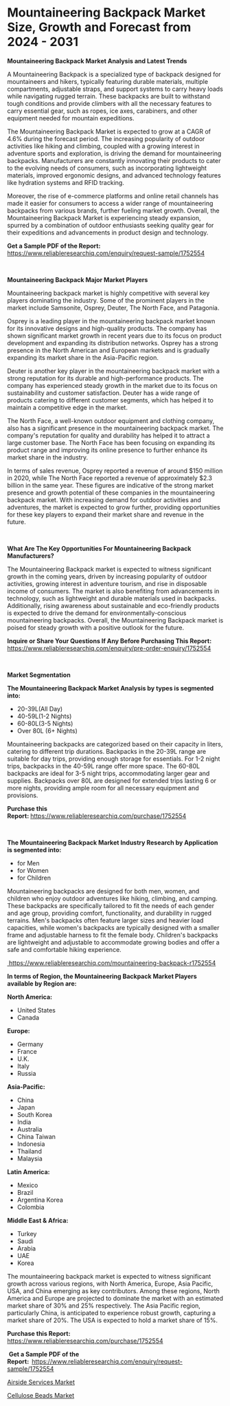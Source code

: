 <p><h1>Mountaineering Backpack Market Size, Growth and Forecast from 2024 - 2031</h1></p><p><strong>Mountaineering Backpack Market Analysis and Latest Trends</strong></p>
<p><p>A Mountaineering Backpack is a specialized type of backpack designed for mountaineers and hikers, typically featuring durable materials, multiple compartments, adjustable straps, and support systems to carry heavy loads while navigating rugged terrain. These backpacks are built to withstand tough conditions and provide climbers with all the necessary features to carry essential gear, such as ropes, ice axes, carabiners, and other equipment needed for mountain expeditions.</p><p>The Mountaineering Backpack Market is expected to grow at a CAGR of 4.6% during the forecast period. The increasing popularity of outdoor activities like hiking and climbing, coupled with a growing interest in adventure sports and exploration, is driving the demand for mountaineering backpacks. Manufacturers are constantly innovating their products to cater to the evolving needs of consumers, such as incorporating lightweight materials, improved ergonomic designs, and advanced technology features like hydration systems and RFID tracking.</p><p>Moreover, the rise of e-commerce platforms and online retail channels has made it easier for consumers to access a wider range of mountaineering backpacks from various brands, further fueling market growth. Overall, the Mountaineering Backpack Market is experiencing steady expansion, spurred by a combination of outdoor enthusiasts seeking quality gear for their expeditions and advancements in product design and technology.</p></p>
<p><strong>Get a Sample PDF of the Report:&nbsp;</strong> <a href="https://www.reliableresearchiq.com/enquiry/request-sample/1752554">https://www.reliableresearchiq.com/enquiry/request-sample/1752554</a></p>
<p>&nbsp;</p>
<p><strong>Mountaineering Backpack Major Market Players</strong></p>
<p><p>Mountaineering backpack market is highly competitive with several key players dominating the industry. Some of the prominent players in the market include Samsonite, Osprey, Deuter, The North Face, and Patagonia.</p><p>Osprey is a leading player in the mountaineering backpack market known for its innovative designs and high-quality products. The company has shown significant market growth in recent years due to its focus on product development and expanding its distribution networks. Osprey has a strong presence in the North American and European markets and is gradually expanding its market share in the Asia-Pacific region.</p><p>Deuter is another key player in the mountaineering backpack market with a strong reputation for its durable and high-performance products. The company has experienced steady growth in the market due to its focus on sustainability and customer satisfaction. Deuter has a wide range of products catering to different customer segments, which has helped it to maintain a competitive edge in the market.</p><p>The North Face, a well-known outdoor equipment and clothing company, also has a significant presence in the mountaineering backpack market. The company's reputation for quality and durability has helped it to attract a large customer base. The North Face has been focusing on expanding its product range and improving its online presence to further enhance its market share in the industry.</p><p>In terms of sales revenue, Osprey reported a revenue of around $150 million in 2020, while The North Face reported a revenue of approximately $2.3 billion in the same year. These figures are indicative of the strong market presence and growth potential of these companies in the mountaineering backpack market. With increasing demand for outdoor activities and adventures, the market is expected to grow further, providing opportunities for these key players to expand their market share and revenue in the future.</p></p>
<p>&nbsp;</p>
<p><strong>What Are The Key Opportunities For Mountaineering Backpack Manufacturers?</strong></p>
<p><p>The Mountaineering Backpack market is expected to witness significant growth in the coming years, driven by increasing popularity of outdoor activities, growing interest in adventure tourism, and rise in disposable income of consumers. The market is also benefiting from advancements in technology, such as lightweight and durable materials used in backpacks. Additionally, rising awareness about sustainable and eco-friendly products is expected to drive the demand for environmentally-conscious mountaineering backpacks. Overall, the Mountaineering Backpack market is poised for steady growth with a positive outlook for the future.</p></p>
<p><strong>Inquire or Share Your Questions If Any Before Purchasing This Report:</strong> <a href="https://www.reliableresearchiq.com/enquiry/pre-order-enquiry/1752554">https://www.reliableresearchiq.com/enquiry/pre-order-enquiry/1752554</a></p>
<p>&nbsp;</p>
<p><strong>Market Segmentation</strong></p>
<p><strong>The Mountaineering Backpack Market Analysis by types is segmented into:</strong></p>
<p><ul><li>20-39L(All Day)</li><li>40-59L(1-2 Nights)</li><li>60-80L(3-5 Nights)</li><li>Over 80L (6+ Nights)</li></ul></p>
<p><p>Mountaineering backpacks are categorized based on their capacity in liters, catering to different trip durations. Backpacks in the 20-39L range are suitable for day trips, providing enough storage for essentials. For 1-2 night trips, backpacks in the 40-59L range offer more space. The 60-80L backpacks are ideal for 3-5 night trips, accommodating larger gear and supplies. Backpacks over 80L are designed for extended trips lasting 6 or more nights, providing ample room for all necessary equipment and provisions.</p></p>
<p><strong>Purchase this Report:&nbsp;</strong><a href="https://www.reliableresearchiq.com/purchase/1752554">https://www.reliableresearchiq.com/purchase/1752554</a></p>
<p>&nbsp;</p>
<p><strong>The Mountaineering Backpack Market Industry Research by Application is segmented into:</strong></p>
<p><ul><li>for Men</li><li>for Women</li><li>for Children</li></ul></p>
<p><p>Mountaineering backpacks are designed for both men, women, and children who enjoy outdoor adventures like hiking, climbing, and camping. These backpacks are specifically tailored to fit the needs of each gender and age group, providing comfort, functionality, and durability in rugged terrains. Men's backpacks often feature larger sizes and heavier load capacities, while women's backpacks are typically designed with a smaller frame and adjustable harness to fit the female body. Children's backpacks are lightweight and adjustable to accommodate growing bodies and offer a safe and comfortable hiking experience.</p></p>
<p><a href="https://www.reliableresearchiq.com/mountaineering-backpack-r1752554">&nbsp;https://www.reliableresearchiq.com/mountaineering-backpack-r1752554</a></p>
<p><strong>In terms of Region, the Mountaineering Backpack Market Players available by Region are:</strong></p>
<p>
    <p> <strong> North America: </strong>
        <ul>
            <li>United States</li>
            <li>Canada</li>
        </ul>
        </p> 
    <p> <strong> Europe: </strong>
        <ul>
            <li>Germany</li>
            <li>France</li>
            <li>U.K.</li>
            <li>Italy</li>
            <li>Russia</li>
        </ul>
        </p> 
    <p> <strong> Asia-Pacific: </strong>
        <ul>
            <li>China</li>
            <li>Japan</li>
            <li>South Korea</li>
            <li>India</li>
            <li>Australia</li>
            <li>China Taiwan</li>
            <li>Indonesia</li>
            <li>Thailand</li>
            <li>Malaysia</li>
        </ul>
        </p> 
    <p> <strong> Latin America: </strong>
        <ul>
            <li>Mexico</li>
            <li>Brazil</li>
            <li>Argentina Korea</li>
            <li>Colombia</li>
        </ul>
        </p> 
    <p> <strong> Middle East & Africa: </strong>
        <ul>
            <li>Turkey</li>
            <li>Saudi</li>
            <li>Arabia</li>
            <li>UAE</li>
            <li>Korea</li>
        </ul>
    </p>
    </p>
<p><p>The mountaineering backpack market is expected to witness significant growth across various regions, with North America, Europe, Asia Pacific, USA, and China emerging as key contributors. Among these regions, North America and Europe are projected to dominate the market with an estimated market share of 30% and 25% respectively. The Asia Pacific region, particularly China, is anticipated to experience robust growth, capturing a market share of 20%. The USA is expected to hold a market share of 15%.</p></p>
<p><strong>Purchase this Report: </strong><a href="https://www.reliableresearchiq.com/purchase/1752554">https://www.reliableresearchiq.com/purchase/1752554</a></p>
<p>&nbsp;<strong>Get a Sample PDF of the Report:&nbsp;&nbsp;</strong><a href="https://www.reliableresearchiq.com/enquiry/request-sample/1752554">https://www.reliableresearchiq.com/enquiry/request-sample/1752554</a></p>
<p><strong></strong></p>
<p><p><a href="https://github.com/jahid123ahm/Market-Research-Report-List-1/blob/main/airside-services-market.md">Airside Services Market</a></p><p><a href="https://www.linkedin.com/pulse/cellulose-beads-market-outlook-complete-industry-analysis-2024-ebbqf?trackingId=Fd%2B3mxpMSKKiBzlKqmwcUw%3D%3D">Cellulose Beads Market</a></p></p>